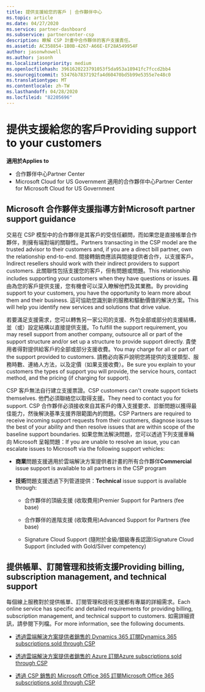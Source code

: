 ```yaml
---
title: 提供支援給您的客戶 | 合作夥伴中心
ms.topic: article
ms.date: 04/27/2020
ms.service: partner-dashboard
ms.subservice: partnercenter-csp
description: 瞭解 CSP 計畫中合作夥伴的客戶支援責任。
ms.assetid: AC358854-1B0B-4267-A66E-EF28A549954F
author: jasonwhowell
ms.author: jasonh
ms.localizationpriority: medium
ms.openlocfilehash: 3961620223791053f5da953a18941fc7fccd2bb4
ms.sourcegitcommit: 53476b7837192fa4d60470bd5b99e5355e7e48c0
ms.translationtype: MT
ms.contentlocale: zh-TW
ms.lasthandoff: 04/28/2020
ms.locfileid: "82205696"
---
```

# <a name="providing-support-to-your-customers"></a><span data-ttu-id="72765-103">提供支援給您的客戶</span><span class="sxs-lookup"><span data-stu-id="72765-103">Providing support to your customers</span></span>

<span data-ttu-id="72765-104">**適用於**</span><span class="sxs-lookup"><span data-stu-id="72765-104">**Applies to**</span></span>

-  <span data-ttu-id="72765-105">合作夥伴中心</span><span class="sxs-lookup"><span data-stu-id="72765-105">Partner Center</span></span>
-  <span data-ttu-id="72765-106">Microsoft Cloud for US Government 適用的合作夥伴中心</span><span class="sxs-lookup"><span data-stu-id="72765-106">Partner Center for Microsoft Cloud for US Government</span></span>


## <a name="microsoft-partner-support-guidance"></a><span data-ttu-id="72765-107">Microsoft 合作夥伴支援指導方針</span><span class="sxs-lookup"><span data-stu-id="72765-107">Microsoft partner support guidance</span></span>

<span data-ttu-id="72765-108">交易在 CSP 模型中的合作夥伴是其客戶的受信任顧問，而如果您是直接帳單合作夥伴，則擁有端對端的關聯性。</span><span class="sxs-lookup"><span data-stu-id="72765-108">Partners transacting in the CSP model are the trusted advisor to their customers and, if you are a direct bill partner, own the relationship end-to-end.</span></span> <span data-ttu-id="72765-109">間接轉銷商應該與間接提供者合作，以支援客戶。</span><span class="sxs-lookup"><span data-stu-id="72765-109">Indirect resellers should work with their indirect providers to support customers.</span></span> <span data-ttu-id="72765-110">此關聯性包括支援您的客戶，但有問題或問題。</span><span class="sxs-lookup"><span data-stu-id="72765-110">This relationship includes supporting your customers when they have questions or issues.</span></span> <span data-ttu-id="72765-111">藉由為您的客戶提供支援，您有機會可以深入瞭解他們及其業務。</span><span class="sxs-lookup"><span data-stu-id="72765-111">By providing support to your customers, you have the opportunity to learn more about them and their business.</span></span> <span data-ttu-id="72765-112">這可協助您識別新的服務和驅動價值的解決方案。</span><span class="sxs-lookup"><span data-stu-id="72765-112">This will help you identify new services and solutions that drive value.</span></span>

<span data-ttu-id="72765-113">若要滿足支援需求，您可以轉售另一家公司的支援、外包全部或部分的支援結構，並（或）設定結構以直接提供支援。</span><span class="sxs-lookup"><span data-stu-id="72765-113">To fulfill the support requirement,  you may resell support from another company, outsource all or part of the support structure and/or set up a structure to provide support directly.</span></span> <span data-ttu-id="72765-114">貴使用者得對提供給客戶的全部或部分支援收費。</span><span class="sxs-lookup"><span data-stu-id="72765-114">You may charge for all or part of the support provided to customers.</span></span> <span data-ttu-id="72765-115">請務必向客戶說明您將提供的支援類型、服務時數、連絡人方法，以及定價（如果支援收費）。</span><span class="sxs-lookup"><span data-stu-id="72765-115">Be sure you explain to your customers the types of support you will provide, the service hours, contact method, and the pricing (if charging for support).</span></span>

<span data-ttu-id="72765-116">CSP 客戶無法自行建立支援票證。</span><span class="sxs-lookup"><span data-stu-id="72765-116">CSP customers can't create support tickets themselves.</span></span> <span data-ttu-id="72765-117">他們必須聯絡您以取得支援。</span><span class="sxs-lookup"><span data-stu-id="72765-117">They need to contact you for support.</span></span> <span data-ttu-id="72765-118">CSP 合作夥伴必須接收來自其客戶的傳入支援要求、診斷問題以獲得最佳能力，然後解決基準支援界限範圍內的問題。</span><span class="sxs-lookup"><span data-stu-id="72765-118">CSP Partners are required to receive incoming support requests from their customers, diagnose issues to the best of your ability and then resolve issues that are within scope of the baseline support boundaries.</span></span> <span data-ttu-id="72765-119">如果您無法解決問題，您可以透過下列支援車輛向 Microsoft 呈報問題：</span><span class="sxs-lookup"><span data-stu-id="72765-119">If you are unable to resolve an issue, you can escalate issues to Microsoft via the following support vehicles:</span></span>

- <span data-ttu-id="72765-120">**商業**問題支援適用於雲端解決方案提供者計畫的所有合作夥伴</span><span class="sxs-lookup"><span data-stu-id="72765-120">**Commercial** issue support is available to all partners in the CSP program</span></span>

- <span data-ttu-id="72765-121">**技術**問題支援透過下列管道提供：</span><span class="sxs-lookup"><span data-stu-id="72765-121">**Technical** issue support is available through:</span></span>

    - <span data-ttu-id="72765-122">合作夥伴的頂級支援 (收取費用)</span><span class="sxs-lookup"><span data-stu-id="72765-122">Premier Support for Partners (fee base)</span></span>

    - <span data-ttu-id="72765-123">合作夥伴的進階支援 (收取費用)</span><span class="sxs-lookup"><span data-stu-id="72765-123">Advanced Support for Partners (fee base)</span></span>

    - <span data-ttu-id="72765-124">Signature Cloud Support (隨附於金級/銀級專長認證)</span><span class="sxs-lookup"><span data-stu-id="72765-124">Signature Cloud Support (included with Gold/Silver competency)</span></span>

## <a name="providing-billing-subscription-management-and-technical-support"></a><span data-ttu-id="72765-125">提供帳單、訂閱管理和技術支援</span><span class="sxs-lookup"><span data-stu-id="72765-125">Providing billing, subscription management, and technical support</span></span> 

<span data-ttu-id="72765-126">每個線上服務對於提供帳單、訂閱管理和技術支援都有專屬的詳細需求。</span><span class="sxs-lookup"><span data-stu-id="72765-126">Each online service has specific and detailed requirements for providing billing, subscription management, and technical support to customers.</span></span> <span data-ttu-id="72765-127">如需詳細資訊，請參閱下列檔。</span><span class="sxs-lookup"><span data-stu-id="72765-127">For more information, see the following documents.</span></span>

- [<span data-ttu-id="72765-128">透過雲端解決方案提供者銷售的 Dynamics 365 訂閱</span><span class="sxs-lookup"><span data-stu-id="72765-128">Dynamics 365 subscriptions sold through CSP</span></span>](https://www.microsoftpartnercommunity.com/t5/CSP/Microsoft-Partner-Support-Guidance/m-p/5262#M30)

- [<span data-ttu-id="72765-129">透過雲端解決方案提供者銷售的 Azure 訂閱</span><span class="sxs-lookup"><span data-stu-id="72765-129">Azure subscriptions sold through CSP</span></span>](https://www.microsoftpartnercommunity.com/t5/CSP/Microsoft-Partner-Support-Guidance/m-p/5263#M31)

- [<span data-ttu-id="72765-130">透過 CSP 銷售的 Microsoft Office 365 訂閱</span><span class="sxs-lookup"><span data-stu-id="72765-130">Microsoft Office 365 subscriptions sold through CSP</span></span>](https://www.microsoftpartnercommunity.com/t5/CSP/Microsoft-Partner-Support-Guidance/m-p/5264#M32)



 

 



